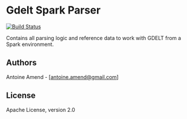 # Gdelt Spark Parser

[![Build Status](https://travis-ci.org/aamend/gdelt-spark.svg?branch=master)](https://travis-ci.org/aamend/gdelt-spark) 

Contains all parsing logic and reference data to work with GDELT from a Spark environment.

## Authors

Antoine Amend - [[antoine.amend@gmail.com]](antoine.amend@gmail.com)

## License

Apache License, version 2.0
